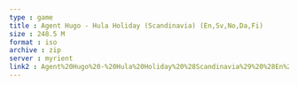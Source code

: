 ```yaml
---
type : game
title : Agent Hugo - Hula Holiday (Scandinavia) (En,Sv,No,Da,Fi)
size : 248.5 M
format : iso
archive : zip
server : myrient
link2 : Agent%20Hugo%20-%20Hula%20Holiday%20%28Scandinavia%29%20%28En%2CSv%2CNo%2CDa%2CFi%29
---
```

